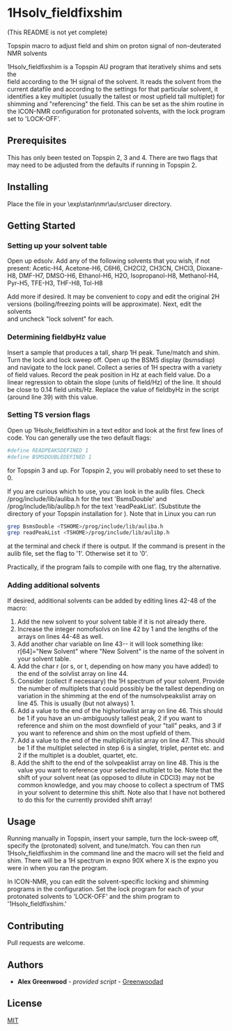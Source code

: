 # 1Hsolv_fieldfixshim

(This README is not yet complete)

Topspin macro to adjust field and shim on proton signal of non-deuterated NMR solvents

1Hsolv_fieldfixshim is a Topspin AU program that iteratively shims and sets the  
field according to the 1H signal of the solvent. It reads the solvent from the current
datafile and according to the settings for that particular solvent, it identifies a 
key multiplet (usually the tallest or most upfield tall multiplet) for shimming and 
"referencing" the field. This can be set as the shim routine in the ICON-NMR 
configuration for protonated solvents, with the lock program set to 'LOCK-OFF'. 

## Prerequisites

This has only been tested on Topspin 2, 3 and 4. There are two flags that may need to 
be adjusted from the defaults if running in Topspin 2.

## Installing

Place the file in your <TSHOME>\exp\stan\nmr\au\src\user directory.

## Getting Started

### Setting up your solvent table

Open up edsolv. Add any of the following solvents that you wish, if not present:
Acetic-H4, Acetone-H6, C6H6, CH2Cl2, CH3CN, CHCl3, Dioxane-H8, DMF-H7, DMSO-H6, 
Ethanol-H6, H2O, Isopropanol-H8, Methanol-H4, Pyr-H5, TFE-H3, THF-H8, Tol-H8

Add more if desired. It may be convenient to copy and edit the original 2H 
versions (boiling/freezing points will be approximate). Next, edit the solvents  
and uncheck "lock solvent" for each.

### Determining fieldbyHz value

Insert a sample that produces a tall, sharp 1H peak. Tune/match and shim. Turn 
the lock and lock sweep off. Open up the BSMS display (bsmsdisp) and navigate 
to the lock panel. Collect a series of 1H spectra with a variety of field
values. Record the peak position in Hz at each field value. Do a linear regression
to obtain the slope (units of field/Hz) of the line. It should be close to 0.14 
field units/Hz. Replace the value of fieldbyHz in the script (around line 39) with
this value.

### Setting TS version flags

Open up 1Hsolv_fieldfixshim in a text editor and look at the first few
lines of code. You can generally use the two default flags:

```sh
#define READPEAKSDEFINED 1 
#define BSMSDOUBLEDEFINED 1 
```

for Topspin 3 and up. For Topspin 2, you will probably need to set these
to 0. 

If you are curious which to use, you can look in the aulib files.
Check <TSHOME>/prog/include/lib/auliba.h for the text 'BsmsDouble' and
<TSHOME>/prog/include/lib/aulibp.h for the text 'readPeakList'. (Substitute
the directory of your Topspin installation for <TSHOME>). Note that
in Linux you can run 

```sh
grep BsmsDouble <TSHOME>/prog/include/lib/auliba.h
grep readPeakList <TSHOME>/prog/include/lib/aulibp.h 
```

at the terminal and check if there is output. If the command is present in 
the aulib file, set the flag to '1'. Otherwise set it to '0'. 

Practically, if the program fails to compile with one flag, try the alternative.

### Adding additional solvents

If desired, additional solvents can be added by editing lines 42-48 of the macro:

1) Add the new solvent to your solvent table if it is not already there.
2) Increase the integer nomofsolvs on line 42 by 1 and the lengths of the arrays
   on lines 44-48 as well.
3) Add another char variable on line 43-- it will look something like:
   r[64]="New Solvent" where "New Solvent" is the name of the solvent in your
   solvent table. 
4) Add the char r (or s, or t, depending on how many you have added) to the end
   of the solvlist array on line 44. 
5) Consider (collect if necessary) the 1H spectrum of your solvent. Provide
   the number of multiplets that could possibly be the tallest depending on 
   variation in the shimming at the end of the numsolvpeakslist array on line 45.
   This is usually (but not always) 1.
6) Add a value to the end of the highorlowlist array on line 46. This should be
   1 if you have an un-ambiguously tallest peak, 2 if you want to reference and
   shim on the most downfield of your "tall" peaks, and 3 if you want to
   reference and shim on the most upfield of them.
7) Add a value to the end of the multiplicitylist array on line 47. This should
   be 1 if the multiplet selected in step 6 is a singlet, triplet, pentet etc. and
   2 if the multiplet is a doublet, quartet, etc.
8) Add the shift to the end of the solvpeaklist array on line 48. This is the
   value you want to reference your selected multiplet to be. Note that the shift
   of your solvent neat (as opposed to dilute in CDCl3) may not be common knowledge,
   and you may choose to collect a spectrum of TMS in your solvent to determine
   this shift. Note also that I have not bothered to do this for the currently
   provided shift array!
    
## Usage

Running manually in Topspin, insert your sample, turn the lock-sweep off, specify 
the (protonated) solvent, and tune/match. You can then run 1Hsolv_fieldfixshim in
the command line and the macro will set the field and shim. There will be a 1H 
spectrum in expno 90X where X is the expno you were in when you ran the program.

In ICON-NMR, you can edit the solvent-specific locking and shimming programs in
the configuration. Set the lock program for each of your protonated solvents to
'LOCK-OFF' and the shim program to '1Hsolv_fieldfixshim.'



## Contributing
Pull requests are welcome. 

## Authors

  - **Alex Greenwood** - *provided script* -
    [Greenwoodad](https://github.com/Greenwoodad)

## License
[MIT](https://choosealicense.com/licenses/mit/)
